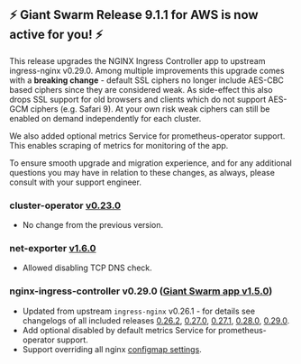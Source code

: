 ## :zap: Giant Swarm Release 9.1.1 for AWS is now active for you! :zap:

This release upgrades the NGINX Ingress Controller app to upstream ingress-nginx v0.29.0. Among multiple improvements this upgrade comes with a **breaking change** - default SSL ciphers no longer include AES-CBC based ciphers since they are considered weak. As side-effect this also drops SSL support for old browsers and clients which do not support AES-GCM ciphers (e.g. Safari 9). At your own risk weak ciphers can still be enabled on demand independently for each cluster.

We also added optional metrics Service for prometheus-operator support. This enables scraping of metrics for monitoring of the app.

To ensure smooth upgrade and migration experience, and for any additional questions you may have in relation to these changes, as always, please consult with your support engineer.

### cluster-operator [v0.23.0](https://github.com/giantswarm/cluster-operator/releases/tag/v0.23.0)

- No change from the previous version.

### net-exporter [v1.6.0](https://github.com/giantswarm/net-exporter/blob/master/CHANGELOG.md#160-2020-01-29)

- Allowed disabling TCP DNS check.

### nginx-ingress-controller v0.29.0 ([Giant Swarm app v1.5.0](https://github.com/giantswarm/nginx-ingress-controller-app/blob/master/CHANGELOG.md#v150-2020-02-18))

- Updated from upstream `ingress-nginx` v0.26.1 - for details see changelogs of all included releases [0.26.2](https://github.com/kubernetes/ingress-nginx/releases/tag/nginx-0.26.2), [0.27.0](https://github.com/kubernetes/ingress-nginx/releases/tag/nginx-0.27.0), [0.27.1](https://github.com/kubernetes/ingress-nginx/releases/tag/nginx-0.27.1), [0.28.0](https://github.com/kubernetes/ingress-nginx/releases/tag/nginx-0.28.0), [0.29.0](https://github.com/kubernetes/ingress-nginx/releases/tag/nginx-0.29.0).
- Add optional disabled by default metrics Service for prometheus-operator support.
- Support overriding all nginx [configmap settings](https://github.com/kubernetes/ingress-nginx/blob/master/docs/user-guide/nginx-configuration/configmap.md#configuration-options).
